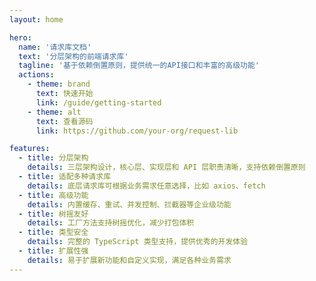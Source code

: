 ```yaml
---
layout: home

hero:
  name: '请求库文档'
  text: '分层架构的前端请求库'
  tagline: '基于依赖倒置原则，提供统一的API接口和丰富的高级功能'
  actions:
    - theme: brand
      text: 快速开始
      link: /guide/getting-started
    - theme: alt
      text: 查看源码
      link: https://github.com/your-org/request-lib

features:
  - title: 分层架构
    details: 三层架构设计，核心层、实现层和 API 层职责清晰，支持依赖倒置原则
  - title: 适配多种请求库
    details: 底层请求库可根据业务需求任意选择，比如 axios、fetch
  - title: 高级功能
    details: 内置缓存、重试、并发控制、拦截器等企业级功能
  - title: 树摇友好
    details: 工厂方法支持树摇优化，减少打包体积
  - title: 类型安全
    details: 完整的 TypeScript 类型支持，提供优秀的开发体验
  - title: 扩展性强
    details: 易于扩展新功能和自定义实现，满足各种业务需求
---
```

